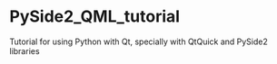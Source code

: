 # PySide2_QML_tutorial
Tutorial for using Python with Qt, specially with QtQuick and PySide2 libraries
